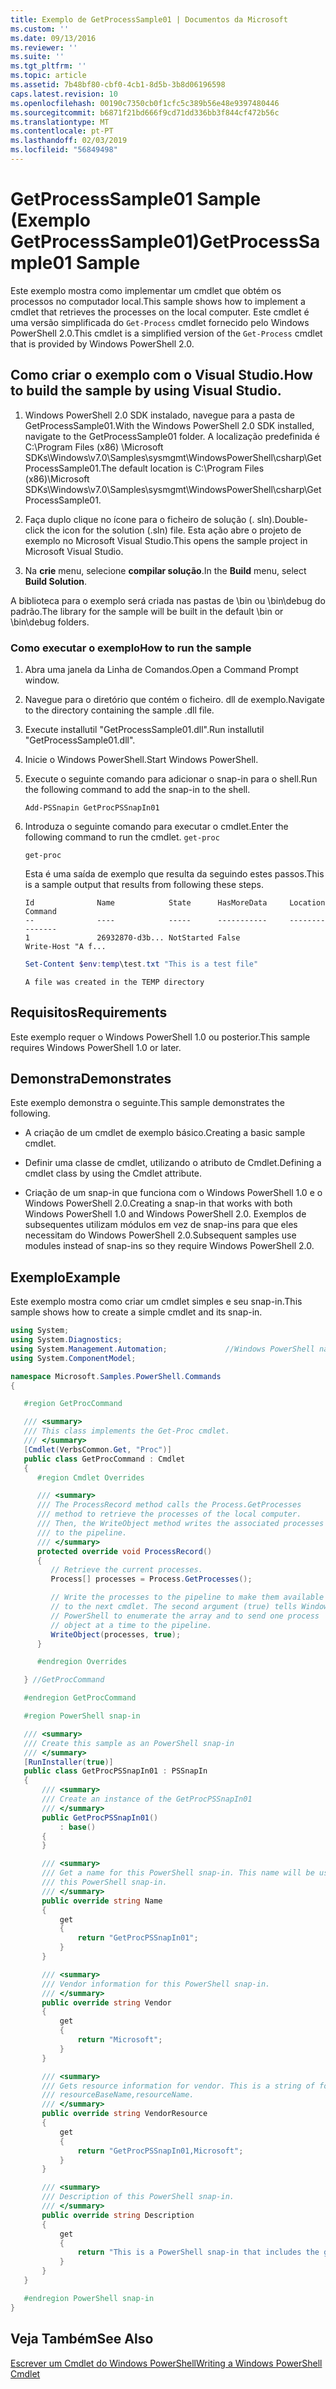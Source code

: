 ```yaml
---
title: Exemplo de GetProcessSample01 | Documentos da Microsoft
ms.custom: ''
ms.date: 09/13/2016
ms.reviewer: ''
ms.suite: ''
ms.tgt_pltfrm: ''
ms.topic: article
ms.assetid: 7b48bf80-cbf0-4cb1-8d5b-3b8d06196598
caps.latest.revision: 10
ms.openlocfilehash: 00190c7350cb0f1cfc5c389b56e48e9397480446
ms.sourcegitcommit: b6871f21bd666f9cd71dd336bb3f844cf472b56c
ms.translationtype: MT
ms.contentlocale: pt-PT
ms.lasthandoff: 02/03/2019
ms.locfileid: "56849498"
---
```

# <a name="getprocesssample01-sample"></a><span data-ttu-id="2a3ca-102">GetProcessSample01 Sample (Exemplo GetProcessSample01)</span><span class="sxs-lookup"><span data-stu-id="2a3ca-102">GetProcessSample01 Sample</span></span>

<span data-ttu-id="2a3ca-103">Este exemplo mostra como implementar um cmdlet que obtém os processos no computador local.</span><span class="sxs-lookup"><span data-stu-id="2a3ca-103">This sample shows how to implement a cmdlet that retrieves the processes on the local computer.</span></span> <span data-ttu-id="2a3ca-104">Este cmdlet é uma versão simplificada do `Get-Process` cmdlet fornecido pelo Windows PowerShell 2.0.</span><span class="sxs-lookup"><span data-stu-id="2a3ca-104">This cmdlet is a simplified version of the `Get-Process` cmdlet that is provided by Windows PowerShell 2.0.</span></span>

## <a name="how-to-build-the-sample-by-using-visual-studio"></a><span data-ttu-id="2a3ca-105">Como criar o exemplo com o Visual Studio.</span><span class="sxs-lookup"><span data-stu-id="2a3ca-105">How to build the sample by using Visual Studio.</span></span>

1. <span data-ttu-id="2a3ca-106">Windows PowerShell 2.0 SDK instalado, navegue para a pasta de GetProcessSample01.</span><span class="sxs-lookup"><span data-stu-id="2a3ca-106">With the Windows PowerShell 2.0 SDK installed, navigate to the GetProcessSample01 folder.</span></span> <span data-ttu-id="2a3ca-107">A localização predefinida é C:\Program Files (x86) \Microsoft SDKs\Windows\v7.0\Samples\sysmgmt\WindowsPowerShell\csharp\GetProcessSample01.</span><span class="sxs-lookup"><span data-stu-id="2a3ca-107">The default location is C:\Program Files (x86)\Microsoft SDKs\Windows\v7.0\Samples\sysmgmt\WindowsPowerShell\csharp\GetProcessSample01.</span></span>

2. <span data-ttu-id="2a3ca-108">Faça duplo clique no ícone para o ficheiro de solução (. sln).</span><span class="sxs-lookup"><span data-stu-id="2a3ca-108">Double-click the icon for the solution (.sln) file.</span></span> <span data-ttu-id="2a3ca-109">Esta ação abre o projeto de exemplo no Microsoft Visual Studio.</span><span class="sxs-lookup"><span data-stu-id="2a3ca-109">This opens the sample project in Microsoft Visual Studio.</span></span>

3. <span data-ttu-id="2a3ca-110">Na **crie** menu, selecione **compilar solução**.</span><span class="sxs-lookup"><span data-stu-id="2a3ca-110">In the **Build** menu, select **Build Solution**.</span></span>

  <span data-ttu-id="2a3ca-111">A biblioteca para o exemplo será criada nas pastas de \bin ou \bin\debug do padrão.</span><span class="sxs-lookup"><span data-stu-id="2a3ca-111">The library for the sample will be built in the default \bin or \bin\debug folders.</span></span>

### <a name="how-to-run-the-sample"></a><span data-ttu-id="2a3ca-112">Como executar o exemplo</span><span class="sxs-lookup"><span data-stu-id="2a3ca-112">How to run the sample</span></span>

1. <span data-ttu-id="2a3ca-113">Abra uma janela da Linha de Comandos.</span><span class="sxs-lookup"><span data-stu-id="2a3ca-113">Open a Command Prompt window.</span></span>

2. <span data-ttu-id="2a3ca-114">Navegue para o diretório que contém o ficheiro. dll de exemplo.</span><span class="sxs-lookup"><span data-stu-id="2a3ca-114">Navigate to the directory containing the sample .dll file.</span></span>

3. <span data-ttu-id="2a3ca-115">Execute installutil "GetProcessSample01.dll".</span><span class="sxs-lookup"><span data-stu-id="2a3ca-115">Run installutil "GetProcessSample01.dll".</span></span>

4. <span data-ttu-id="2a3ca-116">Inicie o Windows PowerShell.</span><span class="sxs-lookup"><span data-stu-id="2a3ca-116">Start Windows PowerShell.</span></span>

5. <span data-ttu-id="2a3ca-117">Execute o seguinte comando para adicionar o snap-in para o shell.</span><span class="sxs-lookup"><span data-stu-id="2a3ca-117">Run the following command to add the snap-in to the shell.</span></span>

   `Add-PSSnapin GetProcPSSnapIn01`

6. <span data-ttu-id="2a3ca-118">Introduza o seguinte comando para executar o cmdlet.</span><span class="sxs-lookup"><span data-stu-id="2a3ca-118">Enter the following command to run the cmdlet.</span></span> `get-proc`

   `get-proc`

   <span data-ttu-id="2a3ca-119">Esta é uma saída de exemplo que resulta da seguindo estes passos.</span><span class="sxs-lookup"><span data-stu-id="2a3ca-119">This is a sample output that results from following these steps.</span></span>

   ```output
   Id              Name            State      HasMoreData     Location             Command
   --              ----            -----      -----------     --------             -------
   1               26932870-d3b... NotStarted False                                 Write-Host "A f...

   ```

   ```powershell
   Set-Content $env:temp\test.txt "This is a test file"
   ```

   ```output
   A file was created in the TEMP directory
   ```

## <a name="requirements"></a><span data-ttu-id="2a3ca-120">Requisitos</span><span class="sxs-lookup"><span data-stu-id="2a3ca-120">Requirements</span></span>

<span data-ttu-id="2a3ca-121">Este exemplo requer o Windows PowerShell 1.0 ou posterior.</span><span class="sxs-lookup"><span data-stu-id="2a3ca-121">This sample requires Windows PowerShell 1.0 or later.</span></span>

## <a name="demonstrates"></a><span data-ttu-id="2a3ca-122">Demonstra</span><span class="sxs-lookup"><span data-stu-id="2a3ca-122">Demonstrates</span></span>

<span data-ttu-id="2a3ca-123">Este exemplo demonstra o seguinte.</span><span class="sxs-lookup"><span data-stu-id="2a3ca-123">This sample demonstrates the following.</span></span>

- <span data-ttu-id="2a3ca-124">A criação de um cmdlet de exemplo básico.</span><span class="sxs-lookup"><span data-stu-id="2a3ca-124">Creating a basic sample cmdlet.</span></span>

- <span data-ttu-id="2a3ca-125">Definir uma classe de cmdlet, utilizando o atributo de Cmdlet.</span><span class="sxs-lookup"><span data-stu-id="2a3ca-125">Defining a cmdlet class by using the Cmdlet attribute.</span></span>

- <span data-ttu-id="2a3ca-126">Criação de um snap-in que funciona com o Windows PowerShell 1.0 e o Windows PowerShell 2.0.</span><span class="sxs-lookup"><span data-stu-id="2a3ca-126">Creating a snap-in that works with both Windows PowerShell 1.0 and Windows PowerShell 2.0.</span></span> <span data-ttu-id="2a3ca-127">Exemplos de subsequentes utilizam módulos em vez de snap-ins para que eles necessitam do Windows PowerShell 2.0.</span><span class="sxs-lookup"><span data-stu-id="2a3ca-127">Subsequent samples use modules instead of snap-ins so they require Windows PowerShell 2.0.</span></span>

## <a name="example"></a><span data-ttu-id="2a3ca-128">Exemplo</span><span class="sxs-lookup"><span data-stu-id="2a3ca-128">Example</span></span>

<span data-ttu-id="2a3ca-129">Este exemplo mostra como criar um cmdlet simples e seu snap-in.</span><span class="sxs-lookup"><span data-stu-id="2a3ca-129">This sample shows how to create a simple cmdlet and its snap-in.</span></span>

```csharp
using System;
using System.Diagnostics;
using System.Management.Automation;             //Windows PowerShell namespace
using System.ComponentModel;

namespace Microsoft.Samples.PowerShell.Commands
{

   #region GetProcCommand

   /// <summary>
   /// This class implements the Get-Proc cmdlet.
   /// </summary>
   [Cmdlet(VerbsCommon.Get, "Proc")]
   public class GetProcCommand : Cmdlet
   {
      #region Cmdlet Overrides

      /// <summary>
      /// The ProcessRecord method calls the Process.GetProcesses
      /// method to retrieve the processes of the local computer.
      /// Then, the WriteObject method writes the associated processes
      /// to the pipeline.
      /// </summary>
      protected override void ProcessRecord()
      {
         // Retrieve the current processes.
         Process[] processes = Process.GetProcesses();

         // Write the processes to the pipeline to make them available
         // to the next cmdlet. The second argument (true) tells Windows
         // PowerShell to enumerate the array and to send one process
         // object at a time to the pipeline.
         WriteObject(processes, true);
      }

      #endregion Overrides

   } //GetProcCommand

   #endregion GetProcCommand

   #region PowerShell snap-in

   /// <summary>
   /// Create this sample as an PowerShell snap-in
   /// </summary>
   [RunInstaller(true)]
   public class GetProcPSSnapIn01 : PSSnapIn
   {
       /// <summary>
       /// Create an instance of the GetProcPSSnapIn01
       /// </summary>
       public GetProcPSSnapIn01()
           : base()
       {
       }

       /// <summary>
       /// Get a name for this PowerShell snap-in. This name will be used in registering
       /// this PowerShell snap-in.
       /// </summary>
       public override string Name
       {
           get
           {
               return "GetProcPSSnapIn01";
           }
       }

       /// <summary>
       /// Vendor information for this PowerShell snap-in.
       /// </summary>
       public override string Vendor
       {
           get
           {
               return "Microsoft";
           }
       }

       /// <summary>
       /// Gets resource information for vendor. This is a string of format:
       /// resourceBaseName,resourceName.
       /// </summary>
       public override string VendorResource
       {
           get
           {
               return "GetProcPSSnapIn01,Microsoft";
           }
       }

       /// <summary>
       /// Description of this PowerShell snap-in.
       /// </summary>
       public override string Description
       {
           get
           {
               return "This is a PowerShell snap-in that includes the get-proc cmdlet.";
           }
       }
   }

   #endregion PowerShell snap-in
}
```

## <a name="see-also"></a><span data-ttu-id="2a3ca-130">Veja Também</span><span class="sxs-lookup"><span data-stu-id="2a3ca-130">See Also</span></span>

[<span data-ttu-id="2a3ca-131">Escrever um Cmdlet do Windows PowerShell</span><span class="sxs-lookup"><span data-stu-id="2a3ca-131">Writing a Windows PowerShell Cmdlet</span></span>](./writing-a-windows-powershell-cmdlet.md)
